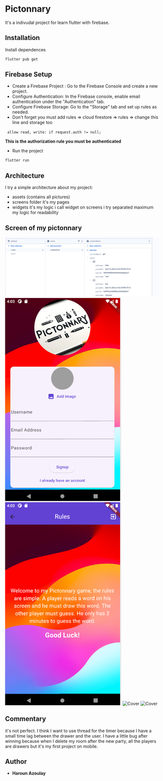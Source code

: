 # Pictonnary

It's a indivudal project for learn flutter with firebase.

## Installation

Install dependences 

```bash
flutter pub get
```

## Firebase Setup

* Create a Firebase Project : Go to the Firebase Console and create a new project.
* Configure Authentication: In the Firebase console, enable email authentication under the "Authentication" tab.
* Configure Firebase Storage: Go to the "Storage" tab and set up rules as needed.
* Don't forget you must add rules => cloud firestore => rules => change this line and storage too

``` allow read, write: if request.auth != null;``` 

**This is the authorization rule you must be authenticated** 

* Run the project

```bash
flutter run
```

## Architecture

I try a simple architecture about my project:
- assets (contains all pictures)
- screens folder it's my pages
- widgets it's my logic i call widget on screens i try separated maximum my logic for readability

## Screen of my pictonnary

![Cover](https://github.com/Haroun-Azoulay/flutter_pictonary/blob/main/img/db.png)
![Cover](https://github.com/Haroun-Azoulay/flutter_pictonary/blob/main/img/authentication.png)
![Cover](https://github.com/Haroun-Azoulay/flutter_pictonary/blob/main/img/rules.png)
![Cover](https://github.com/Haroun-Azoulay/flutter_pictonaryy/blob/main/img/user_player.png)
![Cover](https://github.com/Haroun-Azoulay/flutter_pictonaryy/blob/main/img/victory.png)

## Commentary

it's not perfect. I think I want to use thread for the timer because I have a small time lag between the drawer and the user. I have a little bug after winning because when I delete my room after the new party, all the players are drawers but it's my first project on mobile.


## Author

* **Haroun Azoulay** 